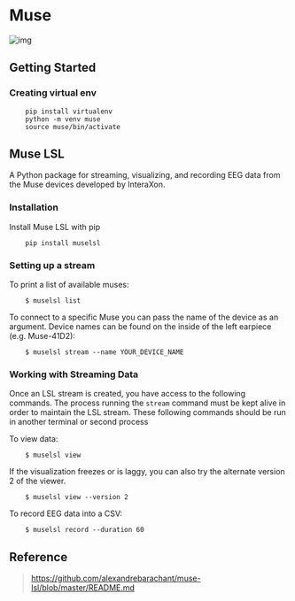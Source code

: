 # Muse
![img](https://github.com/alexandrebarachant/muse-lsl/blob/master/blinks.png?raw=true)

## Getting Started

### Creating virtual env
``` 
    pip install virtualenv
    python -m venv muse
    source muse/bin/activate
```

## Muse LSL
A Python package for streaming, visualizing, and recording EEG data from the Muse devices developed by InteraXon.

### Installation
Install Muse LSL with pip

```
    pip install muselsl
```
### Setting up a stream
To print a list of available muses:

```
    $ muselsl list
```

To connect to a specific Muse you can pass the name of the device as an argument. Device names can be found on the inside of the left earpiece (e.g. Muse-41D2):

```
    $ muselsl stream --name YOUR_DEVICE_NAME
```

### Working with Streaming Data

Once an LSL stream is created, you have access to the following commands.
The process running the `stream` command must be kept alive in order to maintain the LSL stream. 
These following commands should be run in another terminal or second process

To view data:
```
    $ muselsl view
```

If the visualization freezes or is laggy, you can also try the alternate version 2 of the viewer. 
```
    $ muselsl view --version 2
```

To record EEG data into a CSV:
```
    $ muselsl record --duration 60  
```

## Reference 
> https://github.com/alexandrebarachant/muse-lsl/blob/master/README.md





















